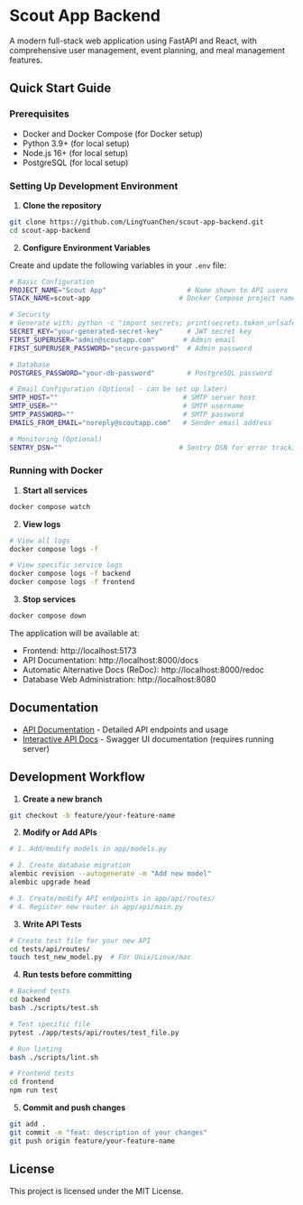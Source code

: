# Scout App Backend

A modern full-stack web application using FastAPI and React, with comprehensive user management, event planning, and meal management features.

## Quick Start Guide

### Prerequisites

- Docker and Docker Compose (for Docker setup)
- Python 3.9+ (for local setup)
- Node.js 16+ (for local setup)
- PostgreSQL (for local setup)

### Setting Up Development Environment

1. **Clone the repository**
```bash
git clone https://github.com/LingYuanChen/scout-app-backend.git
cd scout-app-backend
```

2. **Configure Environment Variables**

Create and update the following variables in your `.env` file:

```bash
# Basic Configuration
PROJECT_NAME="Scout App"                    # Name shown to API users
STACK_NAME=scout-app                      # Docker Compose project name (no spaces/periods)

# Security
# Generate with: python -c "import secrets; print(secrets.token_urlsafe(32))"
SECRET_KEY="your-generated-secret-key"      # JWT secret key
FIRST_SUPERUSER="admin@scoutapp.com"       # Admin email
FIRST_SUPERUSER_PASSWORD="secure-password"  # Admin password

# Database
POSTGRES_PASSWORD="your-db-password"        # PostgreSQL password

# Email Configuration (Optional - can be set up later)
SMTP_HOST=""                               # SMTP server host
SMTP_USER=""                               # SMTP username
SMTP_PASSWORD=""                           # SMTP password
EMAILS_FROM_EMAIL="noreply@scoutapp.com"   # Sender email address

# Monitoring (Optional)
SENTRY_DSN=""                             # Sentry DSN for error tracking
```

### Running with Docker

1. **Start all services**
```bash
docker compose watch
```

2. **View logs**
```bash
# View all logs
docker compose logs -f

# View specific service logs
docker compose logs -f backend
docker compose logs -f frontend
```

3. **Stop services**
```bash
docker compose down
```

The application will be available at:
- Frontend: http://localhost:5173
- API Documentation: http://localhost:8000/docs
- Automatic Alternative Docs (ReDoc): http://localhost:8000/redoc
- Database Web Administration: http://localhost:8080

## Documentation

- [API Documentation](./API.md) - Detailed API endpoints and usage
- [Interactive API Docs](http://localhost:8000/docs) - Swagger UI documentation (requires running server)

## Development Workflow

1. **Create a new branch**
```bash
git checkout -b feature/your-feature-name
```

2. **Modify or Add APIs**
```bash
# 1. Add/modify models in app/models.py

# 2. Create database migration
alembic revision --autogenerate -m "Add new model"
alembic upgrade head

# 3. Create/modify API endpoints in app/api/routes/
# 4. Register new router in app/api/main.py
```

3. **Write API Tests**
```bash
# Create test file for your new API
cd tests/api/routes/
touch test_new_model.py  # For Unix/Linux/mac
```

4. **Run tests before committing**
```bash
# Backend tests
cd backend
bash ./scripts/test.sh

# Test specific file
pytest ./app/tests/api/routes/test_file.py

# Run linting
bash ./scripts/lint.sh

# Frontend tests
cd frontend
npm run test
```

5. **Commit and push changes**
```bash
git add .
git commit -m "feat: description of your changes"
git push origin feature/your-feature-name
```

## License

This project is licensed under the MIT License.
